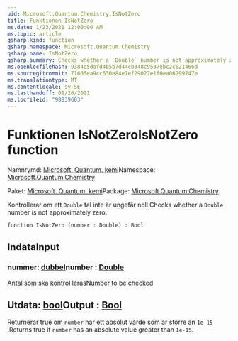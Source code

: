 ```yaml
---
uid: Microsoft.Quantum.Chemistry.IsNotZero
title: Funktionen IsNotZero
ms.date: 1/23/2021 12:00:00 AM
ms.topic: article
qsharp.kind: function
qsharp.namespace: Microsoft.Quantum.Chemistry
qsharp.name: IsNotZero
qsharp.summary: Checks whether a `Double` number is not approximately zero.
ms.openlocfilehash: 9384e5dafd4b5b7d44cb348c9537ebc2c621466d
ms.sourcegitcommit: 71605ea9cc630e84e7ef29027e1f0ea06299747e
ms.translationtype: MT
ms.contentlocale: sv-SE
ms.lasthandoff: 01/26/2021
ms.locfileid: "98839603"
---
```

# <a name="isnotzero-function"></a><span data-ttu-id="6cf0f-102">Funktionen IsNotZero</span><span class="sxs-lookup"><span data-stu-id="6cf0f-102">IsNotZero function</span></span>

<span data-ttu-id="6cf0f-103">Namnrymd: [Microsoft. Quantum. kemi](xref:Microsoft.Quantum.Chemistry)</span><span class="sxs-lookup"><span data-stu-id="6cf0f-103">Namespace: [Microsoft.Quantum.Chemistry](xref:Microsoft.Quantum.Chemistry)</span></span>

<span data-ttu-id="6cf0f-104">Paket: [Microsoft. Quantum. kemi](https://nuget.org/packages/Microsoft.Quantum.Chemistry)</span><span class="sxs-lookup"><span data-stu-id="6cf0f-104">Package: [Microsoft.Quantum.Chemistry](https://nuget.org/packages/Microsoft.Quantum.Chemistry)</span></span>


<span data-ttu-id="6cf0f-105">Kontrollerar om ett `Double` tal inte är ungefär noll.</span><span class="sxs-lookup"><span data-stu-id="6cf0f-105">Checks whether a `Double` number is not approximately zero.</span></span>

```qsharp
function IsNotZero (number : Double) : Bool
```


## <a name="input"></a><span data-ttu-id="6cf0f-106">Indata</span><span class="sxs-lookup"><span data-stu-id="6cf0f-106">Input</span></span>

### <a name="number--double"></a><span data-ttu-id="6cf0f-107">nummer: [dubbel](xref:microsoft.quantum.lang-ref.double)</span><span class="sxs-lookup"><span data-stu-id="6cf0f-107">number : [Double](xref:microsoft.quantum.lang-ref.double)</span></span>

<span data-ttu-id="6cf0f-108">Antal som ska kontrol leras</span><span class="sxs-lookup"><span data-stu-id="6cf0f-108">Number to be checked</span></span>



## <a name="output--bool"></a><span data-ttu-id="6cf0f-109">Utdata: [bool](xref:microsoft.quantum.lang-ref.bool)</span><span class="sxs-lookup"><span data-stu-id="6cf0f-109">Output : [Bool](xref:microsoft.quantum.lang-ref.bool)</span></span>

<span data-ttu-id="6cf0f-110">Returnerar true om `number` har ett absolut värde som är större än `1e-15` .</span><span class="sxs-lookup"><span data-stu-id="6cf0f-110">Returns true if `number` has an absolute value greater than `1e-15`.</span></span>